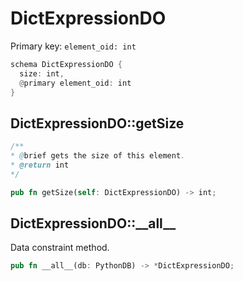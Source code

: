 # DictExpressionDO

Primary key: `element_oid: int`

```rust
schema DictExpressionDO {
  size: int,
  @primary element_oid: int
}
```
## DictExpressionDO::getSize

```java
/**
* @brief gets the size of this element.
* @return int
*/
```
```rust
pub fn getSize(self: DictExpressionDO) -> int;
```
## DictExpressionDO::\_\_all\_\_

Data constraint method.

```rust
pub fn __all__(db: PythonDB) -> *DictExpressionDO;
```
